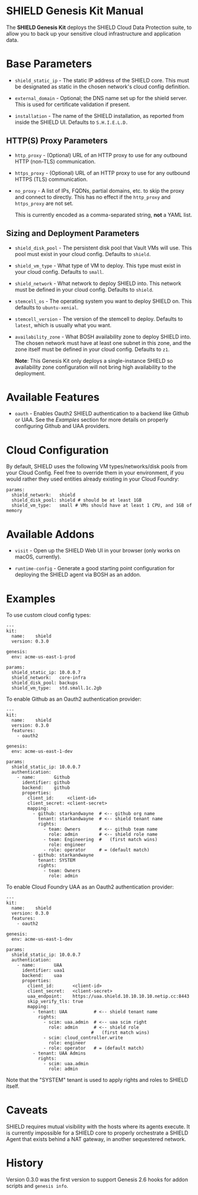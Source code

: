 # SHIELD Genesis Kit Manual

The **SHIELD Genesis Kit** deploys the SHIELD Cloud Data
Protection suite, to allow you to back up your sensitive cloud
infrastructure and application data.

# Base Parameters

- `shield_static_ip` - The static IP address of the SHIELD core.
  This must be designated as static in the chosen network's cloud
  config definition.

- `external_domain` - Optional; the DNS name set up for the shield
  server. This is used for certificate validation if present.

- `installation` - The name of the SHIELD installation, as
  reported from inside the SHIELD UI.
  Defaults to `S.H.I.E.L.D.`

## HTTP(S) Proxy Parameters

- `http_proxy` - (Optional) URL of an HTTP proxy to use for any
  outbound HTTP (non-TLS) communication.

- `https_proxy` - (Optional) URL of an HTTP proxy to use for any
  outbound HTTPS (TLS) communication.

- `no_proxy` - A list of IPs, FQDNs, partial domains, etc. to
  skip the proxy and connect to directly.  This has no effect if
  the `http_proxy` and `https_proxy` are not set.

  This is currently encoded as a comma-separated string, **not**
  a YAML list.

## Sizing and Deployment Parameters

- `shield_disk_pool` - The persistent disk pool that Vault VMs will
  use.  This pool must exist in your cloud config.  Defaults to
  `shield`.

- `shield_vm_type` - What type of VM to deploy.  This type must
  exist in your cloud config.  Defaults to `small`.

- `shield_network` - What network to deploy SHIELD into.  This
  network must be defined in your cloud config.  Defaults to
  `shield`.

- `stemcell_os` - The operating system you want to deploy SHIELD
  on.  This defaults to `ubuntu-xenial`.

- `stemcell_version` - The version of the stemcell to deploy.
  Defaults to `latest`, which is usually what you want.

- `availability_zone` - What BOSH availability zone to deploy
  SHIELD into.  The chosen network must have at least one
  subnet in this zone, and the zone itself must be defined in your
  cloud config.  Defaults to `z1`.

  **Note**: This Genesis Kit only deploys a single-instance SHIELD
  so availability zone configuration will not bring high
  availability to the deployment.

# Available Features

- `oauth` - Enables Oauth2 SHIELD authentication to a backend like
  Github or UAA.  See the _Examples_ section for more details on
  properly configuring Github and UAA providers.

# Cloud Configuration

By default, SHIELD uses the following VM types/networks/disk pools from your
Cloud Config. Feel free to override them in your environment, if you would
rather they used entities already existing in your Cloud Foundry:

```
params:
  shield_network:   shield
  shield_disk_pool: shield # should be at least 1GB
  shield_vm_type:   small # VMs should have at least 1 CPU, and 1GB of memory
```

# Available Addons

- `visit` - Open up the SHIELD Web UI in your browser (only works
  on macOS, currently).

- `runtime-config` - Generate a good starting point configuration
  for deploying the SHIELD agent via BOSH as an addon.

# Examples

To use custom cloud config types:

```
---
kit:
  name:    shield
  version: 0.3.0

genesis:
  env: acme-us-east-1-prod

params:
  shield_static_ip: 10.0.0.7
  shield_network:   core-infra
  shield_disk_pool: backups
  shield_vm_type:   std.small.1c.2gb
```

To enable Github as an Oauth2 authentication provider:

```
---
kit:
  name:    shield
  version: 0.3.0
  features:
    - oauth2

genesis:
  env: acme-us-east-1-dev

params:
  shield_static_ip: 10.0.0.7
  authentication:
    - name:       Github
      identifier: github
      backend:    github
      properties:
        client_id:     <client-id>
        client_secret: <client-secret>
        mapping:
          - github: starkandwayne  # <-- github org name
            tenant: starkandwayne  # <-- shield tenant name
            rights:
              - team: Owners       # <-- github team name
                role: admin        # <-- shield role name
              - team: Engineering  #   (first match wins)
                role: engineer
              - role: operator     # = (default match)
          - github: starkandwayne
            tenant: SYSTEM
            rights:
              - team: Owners
                role: admin
```

To enable Cloud Foundry UAA as an Oauth2 authentication provider:

```
---
kit:
  name:    shield
  version: 0.3.0
  features:
    - oauth2

genesis:
  env: acme-us-east-1-dev

params:
  shield_static_ip: 10.0.0.7
  authentication:
    - name:       UAA
      identifier: uaa1
      backend:    uaa
      properties:
        client_id:       <client-id>
        client_secret:   <client-secret>
        uaa_endpoint:    https://uaa.shield.10.10.10.10.netip.cc:8443
        skip_verify_tls: true
        mapping:
          - tenant: UAA          # <-- shield tenant name
            rights:
              - scim: uaa.admin  # <-- uaa scim right
                role: admin      # <-- shield role
                                #   (first match wins)
              - scim: cloud_controller.write
                role: engineer
              - role: operator   # = (default match)
          - tenant: UAA Admins
            rights:
              - scim: uaa.admin
                role: admin
```

Note that the "SYSTEM" tenant is used to apply rights and roles to
SHIELD itself.

# Caveats

SHIELD requires mutual visibility with the hosts where its agents
execute.  It is currently impossible for a SHIELD core to properly
orchestrate a SHIELD Agent that exists behind a NAT gateway, in
another sequestered network.

# History

Version 0.3.0 was the first version to support Genesis 2.6 hooks
for addon scripts and `genesis info`.
